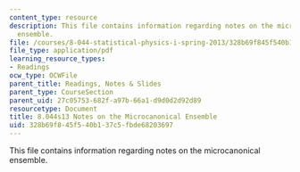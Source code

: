 ```yaml
---
content_type: resource
description: This file contains information regarding notes on the microcanonical
  ensemble.
file: /courses/8-044-statistical-physics-i-spring-2013/328b69f845f540b137c5fbde68203697_MIT8_044S13_mcrocanoncl.pdf
file_type: application/pdf
learning_resource_types:
- Readings
ocw_type: OCWFile
parent_title: Readings, Notes & Slides
parent_type: CourseSection
parent_uid: 27c05753-682f-a97b-66a1-d9d0d2d92d89
resourcetype: Document
title: 8.044s13 Notes on the Microcanonical Ensemble
uid: 328b69f8-45f5-40b1-37c5-fbde68203697
---
```

This file contains information regarding notes on the microcanonical ensemble.

